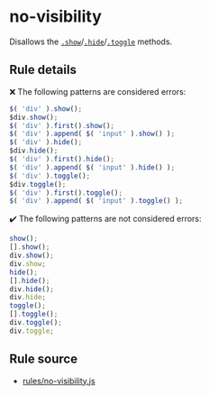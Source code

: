 # no-visibility

Disallows the [`.show`](https://api.jquery.com/show/)/[`.hide`](https://api.jquery.com/hide/)/[`.toggle`](https://api.jquery.com/toggle/) methods.

## Rule details

❌ The following patterns are considered errors:
```js
$( 'div' ).show();
$div.show();
$( 'div' ).first().show();
$( 'div' ).append( $( 'input' ).show() );
$( 'div' ).hide();
$div.hide();
$( 'div' ).first().hide();
$( 'div' ).append( $( 'input' ).hide() );
$( 'div' ).toggle();
$div.toggle();
$( 'div' ).first().toggle();
$( 'div' ).append( $( 'input' ).toggle() );
```

✔️ The following patterns are not considered errors:
```js
show();
[].show();
div.show();
div.show;
hide();
[].hide();
div.hide();
div.hide;
toggle();
[].toggle();
div.toggle();
div.toggle;
```
## Rule source

* [rules/no-visibility.js](../rules/no-visibility.js)
